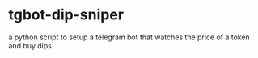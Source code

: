 # tgbot-dip-sniper
a python script to setup a telegram bot that watches the price of a token and buy dips
